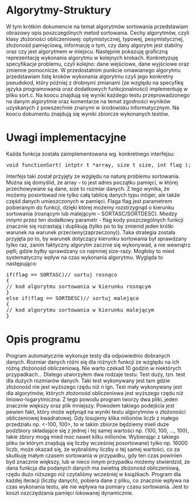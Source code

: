 # Algorytmy-Struktury

W tym krótkim dokumencie na temat algorytmów sortowania przedstawiam obrazowy opis poszczególnych metod sortowania. 
Cechy algorytmów, czyli klasy złożoności obliczeniowej: optymistycznej, typowej, pesymistycznej, złożonośd pamięciową, 
informację o tym, czy dany algorytm jest stabilny oraz czy jest algorytmem w miejscu. Następnie pokazuję graficzną 
reprezentację wykonania algorytmu w kolejnych krokach. Konkretyzuję specyfikacje problemu, czyli kolejno: dane wejściowe, 
dane wyjściowe oraz zmienne pomocnicze. W przedostatnim punkcie omawianego algorytmu przedstawiam listę kroków wykonania 
algorytmu czyli jego konkretny pseudokod, który później z drobnymi zmianami (ze względu na specyfikę języka programowania 
oraz dodatkowych funkcjonalności) implementuję w pliku sort.c. Na koocu znajdują się wyniki każdego testu przeprowadzonego 
na danym algorytmie oraz komentarze na temat zgodności wyników uzyskanych z powszechnie znanymi w środowisku informatycznym.
Na koocu dokumentu znajdują się wyniki zbiorcze wykonanych testów.

# Uwagi implementacyjne
Każda funkcja została zaimplementowana wg. konkretnego interfejsu:

<pre>
void functionSort( intptr_t *array, size_t size, int flag );
</pre>

Interfejs taki został przyjęty ze względu na naturę problemu sortowania. Można się domyślid, że array – to jest adres początku 
pamięci, w której przechowywane są dane, size to rozmiar danych. Z tego wynika, że możemy posortowad nie tylko całą tablicę 
danych typu intiger, ale także częśd danych umieszczonych w pamięci. Flaga flag jest parametrem pobieranym do funkcji, dzięki 
której możemy rozstrzygnąd o kierunku sortowania (rosnącym lub malejącym – SORTASC/SORTDESC). Miedzy innymi przez ten dodatkowy 
parametr - flag kody poszczególnych funkcji znacznie się rozrastają i duplikują (tylko po to by zmienid jeden krótki warunek 
na warunek przeciwny(zaprzeczony)). Taka strategia została przyjęta po to, by warunek dotyczący kierunku sortowania był 
sprawdzany tylko raz, zanim faktyczny algorytm zacznie się wykonywad, a nie wewnątrz pętli, gdzie byłby sprawdzany co najmniej 
size-razy. Mogłoby to mied systematyczny wpływ na czas wykonania algorytmu. Wygląda to następująco:

<pre>
if(flag == SORTASC)// sortuj rosnąco
{
// kod algorytmu sortowania w kierunku rosnącym
}
else if(flag == SORTDESC)// sortuj malejąco
{
// kod algorytmu sortowania w kierunku malejącym
}
</pre>

# Opis programu
Program automatycznie wykonuje testy dla odpowiednio dobranych danych. Rozmiar danych różni się dla różnych funkcji ze względu na ich 
różną złożonośd obliczeniową. Nie warto czekad 10 godzin w niektórych przypadkach… Dlatego utworzyłem dwa rodzaje testu: 
Test duży, tzn. test dla dużych rozmiarów danych. Taki test wykonywany jest tam gdzie złożonośd nie jest wyższego rzędu niż n lgn. Test mały wykonywany jest dla algorytmów, których złożonośd obliczeniowa jest wyższego rzędu niż liniowo-logarytmiczna. Z tego powodu program tworzy dwa pliki, jeden znacznie większy oraz plik mniejszy. Powodem takiego podejścia jest pewien fakt, który może wpłynąd na wyniki testu algorytmów o złożoności obliczeniowej kwadratowej. Gdy losujemy klika milionów liczb z małego przedziału np. <-100, 100>, 
to w takim zbiorze będziemy mieli duże podzbiory składające się z jednej i tej samej wartości np. {100, 100, …, 100}, 
takie zbiory mogą mied moc nawet kilku milionów. Wybierając z takiego pliku (w którym znajdują się liczby wcześniej posortowane) 
tylko np. 16000 liczb, może okazad się, że wybraliśmy liczby o tej samej wartości, co za skutkuję małym czasem sortowania w 
przypadku, gdy ten czas powinien byd znacznie większy, lub w nieco innym przypadku możemy stwierdzid, że dana funkcja dla 
podanych danych ma świetną złożonośd obliczeniową, rzędu dużo niższego niż czytaliśmy wcześniej w książkach.
Program dla każdej iteracji (liczby danych), pobiera dane z pliku, co znacznie wpływa na czas wykonania testu, ale nie 
wpływa na pomiary czasu sortowania. Jest to koszt oszczędzania pamięci lokowanej dynamicznie.
